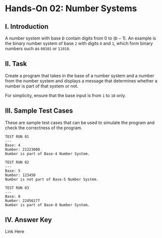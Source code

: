 # **Hands-On 02: Number Systems**
## I. Introduction
A number system with base $b$ contain digits from $0$ to $(b-1)$. An example is the binary number system of base `2` with digits `0` and `1`, which form binary numbers such as `00101` or `11010`.

## II. Task
Create a program that takes in the base of a number system and a number from the number system and displays a message that determines whether a number is part of that system or not.

For simplicity, ensure that the base input is from `1` to `10` only.

## III. Sample Test Cases
These are sample test cases that can be used to simulate the program and check the correctness of the program.

```
TEST RUN 01
---
Base: 4
Number: 21323000
Number is part of Base-4 Number System.
```
```
TEST RUN 02
---
Base: 5
Number: 123450
Number is not part of Base-5 Number System.
```
```
TEST RUN 03
---
Base: 8
Number: 22456177
Number is part of Base-8 Number System.
```
## IV. Answer Key
Link Here